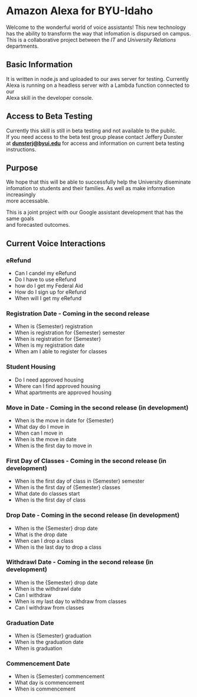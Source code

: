 Amazon Alexa for BYU-Idaho
==========================
Welcome to the wonderful world of voice assistants! This new technology  
has the ability to transform the way that infomation is dispursed on campus.  
This is a collaborative project between the _IT_ and _University Relations_   
departments.  

## Basic Information
It is written in node.js and uploaded to our aws server for testing. Currently  
Alexa is running on a headless server with a Lambda function connected to our   
Alexa skill in the developer console.   

## Access to Beta Testing
Currently this skill is still in beta testing and not available to the pubilc.  
If you need access to the beta test group please contact Jeffery Dunster  
at **dunsterj@byui.edu** for access and information on current beta testing   
instructions.   

## Purpose
We hope that this will be able to successfully help the University diseminate   
infomation to students and their families. As well as make information increasingly  
more accessable.  

This is a joint project with our Google assistant development that has the same goals  
and forecasted outcomes.   

## Current Voice Interactions

### eRefund
* Can I candel my eRefund
* Do I have to use eRefund
* how do I get my Federal Aid
* How do I sign up for eRefund
* When will I get my eRefund
### Registration Date - Coming in the second release
* When is {Semester} registration
* When is registration for {Semester} semester
* When is registration for {Semester}
* When is my registration date
* When am I able to register for classes
### Student Housing
* Do I need approved housing
* Where can I find approved housing
* What apartments are approved housing
### Move in Date - Coming in the second release (in development)
* When is the move in date for {Semester}
* What day do I move in
* When can I move in
* When is the move in date
* When is the first day to move in
### First Day of Classes - Coming in the second release (in development) 
* When is the first day of class in {Semester} semester
* When is the first day of {Semester} classes
* What date do classes start
* When is the first day of class
### Drop Date - Coming in the second release (in development)
* When is the {Semester} drop date
* What is the drop date
* When can I drop a class
* When is the last day to drop a class
### Withdrawl Date - Coming in the second release (in development)
* When is the {Semester} drop date
* When is the withdrawl date
* Can I withdraw
* When is my last day to withdraw from classes
* Can I withdraw from classes
### Graduation Date
* When is {Semester} graduation
* When is the graduation date
* When is graduation
### Commencement Date
* When is {Semester} commencement
* What day is commencement
* When is commencement
